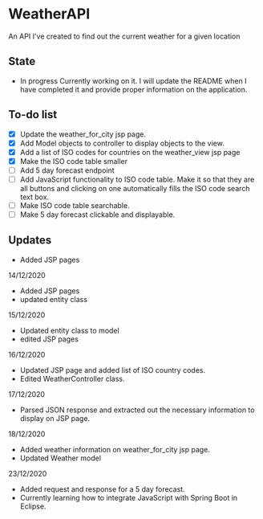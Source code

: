 # WeatherAPI
An API I've created to find out the current weather for a given location
## State
- In progress
Currently working on it. I will update the README when I have completed it and provide proper information on the application.
## To-do list
- [x] Update the weather_for_city jsp page. 
- [x] Add Model objects to controller to display objects to the view.
- [x] Add a list of ISO codes for countries on the weather_view jsp page
- [x] Make the ISO code table smaller 
- [ ] Add 5 day forecast endpoint
- [ ] Add JavaScript functionality to ISO code table. Make it so that they are all buttons and clicking on one automatically fills the ISO code search text box.
- [ ] Make ISO code table searchable.
- [ ] Make 5 day forecast clickable and displayable.
## Updates
- Added JSP pages

14/12/2020
- Added JSP pages
- updated entity class

15/12/2020
- Updated entity class to model
- edited JSP pages

16/12/2020
- Updated JSP page and added list of ISO country codes.
- Edited WeatherController class.

17/12/2020
- Parsed JSON response and extracted out the necessary information to display on JSP page.

18/12/2020
- Added weather information on weather_for_city jsp page.
- Updated Weather model

23/12/2020
- Added request and response for a 5 day forecast.
- Currently learning how to integrate JavaScript with Spring Boot in Eclipse.
